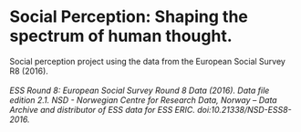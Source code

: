 # Social Perception: Shaping the spectrum of human thought.
Social perception project using the data from the European Social Survey R8 (2016).<br><br>
<i>ESS Round 8: European Social Survey Round 8 Data (2016). Data file edition 2.1. NSD - Norwegian Centre for Research Data, Norway – Data Archive and distributor of ESS data for ESS ERIC. doi:10.21338/NSD-ESS8-2016.</i>
